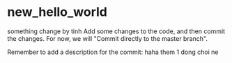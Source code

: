 # new_hello_world
something change by tinh
Add some changes to the code, and then commit the changes. For now, we will "Commit directly to the master branch".

Remember to add a description for the commit:
haha them 1 dong choi ne
